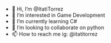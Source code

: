 - 👋 Hi, I’m @ItatiTorrez
- 👀 I’m interested in  Game Development
- 🌱 I’m currently learning C#
- 💞️ I’m looking to collaborate on python
- 📫 How to reach me ig: @itatitorrez

<!---
ItatiTorrez/ItatiTorrez is a ✨ special ✨ repository because its `README.md` (this file) appears on your GitHub profile.
You can click the Preview link to take a look at your changes.
--->
